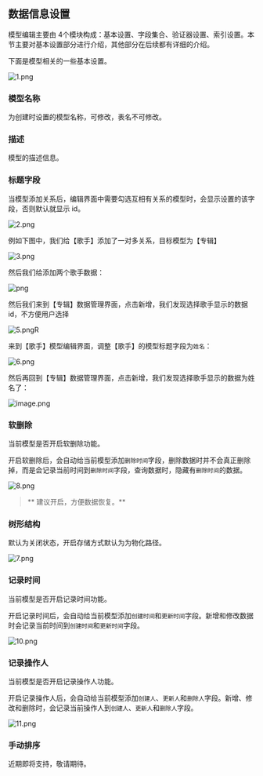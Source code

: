 ## 数据信息设置

模型编辑主要由 4个模块构成：基本设置、字段集合、验证器设置、索引设置。本节主要对基本设置部分进行介绍，其他部分在后续都有详细的介绍。

下面是模型相关的一些基本设置。

![1.png](/img/页面设计/模型页面设计/模型基本设置/1.png)

### 模型名称

为创建时设置的模型名称，可修改，表名不可修改。

### 描述

模型的描述信息。

### 标题字段

当模型添加关系后，编辑界面中需要勾选互相有关系的模型时，会显示设置的该字段，否则默认就显示 id。

![2.png](/img/页面设计/模型页面设计/模型基本设置/2_38da3ac.png)

例如下图中，我们给【歌手】添加了一对多关系，目标模型为【专辑】

![3.png](/img/页面设计/模型页面设计/模型基本设置/2.png)

然后我们给添加两个歌手数据：

![png](/img/页面设计/模型页面设计/模型基本设置/3.png)

然后我们来到【专辑】数据管理界面，点击新增，我们发现选择歌手显示的数据 id，不方便用户选择

![5.png](/img/页面设计/模型页面设计/模型基本设置/4.png)R

来到【歌手】模型编辑界面，调整【歌手】的模型标题字段为`姓名`：

![6.png](/img/页面设计/模型页面设计/模型基本设置/5.png)

然后再回到【专辑】数据管理界面，点击新增，我们发现选择歌手显示的数据为姓名了：

![image.png](/img/页面设计/模型页面设计/模型基本设置/6.png)

### 软删除

当前模型是否开启软删除功能。

开启软删除后，会自动给当前模型添加`删除时间`字段，删除数据时并不会真正删除掉，而是会记录当前时间到`删除时间`字段，查询数据时，隐藏有`删除时间`的数据。

![8.png](/img/页面设计/模型页面设计/模型基本设置/8_fe43e65.png)

> ** 建议开启，方便数据恢复。**

### 树形结构

默认为关闭状态，开启存储方式默认为为物化路径。

![7.png](/img/页面设计/模型页面设计/模型基本设置/7.png)

### 记录时间

当前模型是否开启记录时间功能。

开启记录时间后，会自动给当前模型添加`创建时间`和`更新时间`字段。新增和修改数据时会记录当前时间到`创建时间`和`更新时间`字段。

![10.png](/img/页面设计/模型页面设计/模型基本设置/8.png)

### 记录操作人

当前模型是否开启记录操作人功能。

开启记录操作人后，会自动给当前模型添加`创建人`、`更新人`和`删除人`字段。新增、修改和删除时，会记录当前操作人到`创建人`、`更新人`和`删除人`字段。

![11.png](/img/页面设计/模型页面设计/模型基本设置/11_cb72ea7.png)

### 手动排序

近期即将支持，敬请期待。

